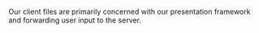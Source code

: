 Our client files are primarily concerned with our presentation framework and forwarding user input to the server.
